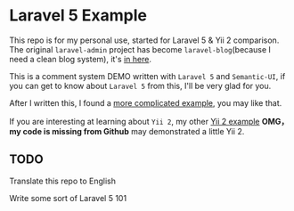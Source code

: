 Laravel 5 Example
================================

This repo is for my personal use, started for Laravel 5 & Yii 2 comparison. The original `laravel-admin` project has 
become `laravel-blog`(because I need a clean blog system), it's [in here](https://github.com/AaronJan/laravel-blog).

This is a comment system DEMO written with `Laravel 5` and `Semantic-UI`, if you can get to know about `Laravel 5` from this, I'll be very glad for you.

After I written this, I found a [more complicated example](https://github.com/bestmomo/laravel5-example), you may like that.

If you are interesting at learning about `Yii 2`, my other [Yii 2 example](https://github.com/AaronJan/yii2-example) **OMG，my code is missing from Github** may demonstrated a little Yii 2.

## TODO

Translate this repo to English

Write some sort of Laravel 5 101
